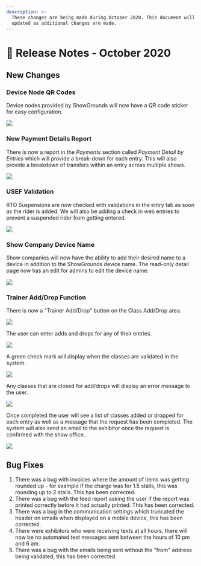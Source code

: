 ```yaml
---
description: >-
  These changes are being made during October 2020. This document will be
  updated as additional changes are made.
---
```


# 📓 Release Notes - October 2020

## New Changes

### Device Node QR Codes

Device nodes provided by ShowGrounds will now have a QR code sticker for easy configuration.

![](http://docs.showgroundsonline.com/wp-content/uploads/2020/10/img\_5f89ab516d054.png)

### New Payment Details Report

There is now a report in the _Payments_ section called _Payment Detail by Entries_ which will provide a break-down for each entry. This will also provide a breakdown of transfers within an entry across multiple shows.

![](http://docs.showgroundsonline.com/wp-content/uploads/2020/10/img\_5f89a8ad1a1f6.png)

### USEF Validation

RTO Suspensions are now checked with validations in the entry tab as soon as the rider is added. We will also be adding a check in web entries to prevent a suspended rider from getting entered.

![](http://docs.showgroundsonline.com/wp-content/uploads/2020/10/img\_5f806538602a3.png)

### Show Company Device Name

Show companies will now have the ability to add their desired name to a device in addition to the ShowGrounds device name. The read-only detail page now has an edit for admins to edit the device name.

![](http://docs.showgroundsonline.com/wp-content/uploads/2020/10/img\_5f7f3cc69e549.png)

### Trainer Add/Drop Function

There is now a "Trainer Add/Drop" button on the Class Add/Drop area.

![](http://docs.showgroundsonline.com/wp-content/uploads/2020/10/img\_5f760f4618c52.png)

The user can enter adds and drops for any of their entries.

![](http://docs.showgroundsonline.com/wp-content/uploads/2020/10/img\_5f760fa674358.png)

A green check mark will display when the classes are validated in the system.

![](http://docs.showgroundsonline.com/wp-content/uploads/2020/10/img\_5f761054c51fe.png)

Any classes that are closed for add/drops will display an error message to the user.

![](http://docs.showgroundsonline.com/wp-content/uploads/2020/10/img\_5f76100dee306.png)

Once completed the user will see a list of classes added or dropped for each entry as well as a message that the request has been completed. The system will also send an email to the exhibitor once the request is confirmed with the show office.

![](http://docs.showgroundsonline.com/wp-content/uploads/2020/10/img\_5f7610bbb2b03.png)

## Bug Fixes

1. There was a bug with invoices where the amount of items was getting rounded up - for example if the charge was for 1.5 stalls, this was rounding up to 2 stalls. This has been corrected.
2. There was a bug with the feed report asking the user if the report was printed correctly before it had actually printed. This has been corrected.
3. There was a bug in the communication settings which truncated the header on emails when displayed on a mobile device, this has been corrected.
4. There were exhibitors who were receiving texts at all hours, there will now be no automated text messages sent between the hours of 10 pm and 6 am.
5. There was a bug with the emails being sent without the "from" address being validated, this has been corrected.
